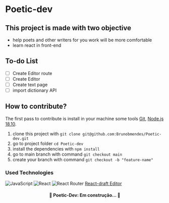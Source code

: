 # Poetic-dev

## This project is made with two objective

- help poets and other writers for you work will be more comfortable
- learn react in front-end

## To-do List

- [ ] Create Editor route
- [ ] Create Editor
- [ ] Create text page
- [ ] import dictionary API

## How to contribute?

The first pass to contribute is install in your machine some tools
[Git](<(https://git-scm.com)>), [Node.js 18.10](https://nodejs.org/en/).

1. clone this project with `git clone git@github.com:Brunobmendes/Poetic-dev.git`
2. go to project folder `cd Poetic-dev`
3. install the dependencies with `npm install`
4. go to main branch with command `git checkout main`
5. create your branch with command `git checkout -b "feature-name"`

### Used Technologies

![JavaScript](https://img.shields.io/badge/javascript-%23323330.svg?style=for-the-badge&logo=javascript&logoColor=%23F7DF1E) ![React](https://img.shields.io/badge/react-%2320232a.svg?style=for-the-badge&logo=react&logoColor=%2361DAFB) ![React Router](https://img.shields.io/badge/React_Router-CA4245?style=for-the-badge&logo=react-router&logoColor=white)
[React-draft Editor](https://jpuri.github.io/react-draft-wysiwyg/#/docs)
<h4 align="center">
 🚧  Poetic-Dev: Em construção...  🚧
</h4>
